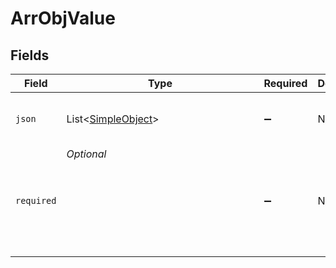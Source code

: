 # ArrObjValue


## Fields

| Field                                                     | Type                                                      | Required                                                  | Description                                               | Example                                                   |
| --------------------------------------------------------- | --------------------------------------------------------- | --------------------------------------------------------- | --------------------------------------------------------- | --------------------------------------------------------- |
| `json`                                                    | List<[SimpleObject](../../models/shared/SimpleObject.md)> | :heavy_minus_sign:                                        | N/A                                                       | [<br/>"...",<br/>"..."<br/>]                              |
| `required`                                                | *Optional<Object>*                                        | :heavy_minus_sign:                                        | N/A                                                       |                                                           |